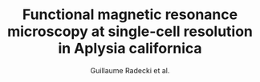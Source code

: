 ---
cat: ciel
subcat: neurophysics
bestof: false
author: Guillaume Radecki et al.
title: Functional magnetic resonance microscopy at single-cell resolution in Aplysia californica
journal: Proceedings of the National Academy of Sciences of the United States of America
year: 2014
type: article
doi: 10.1073/pnas.1403739111
---